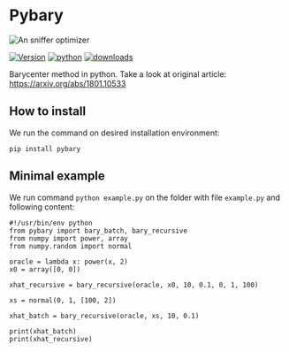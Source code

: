 Pybary
========

![An sniffer optimizer](https://github.com/quivero/eule/blob/master/images/pybary-tiny.png?raw=true)

[![Version](https://img.shields.io/pypi/v/pybary.svg)](https://pypi.python.org/pypi/pybary)
[![python](https://img.shields.io/pypi/pyversions/pybary.svg)](https://pypi.org/project/pybary/)
[![downloads](https://img.shields.io/pypi/dm/pybary)](https://pypi.org/project/pybary/)

Barycenter method in python. Take a look at original article: https://arxiv.org/abs/1801.10533

How to install
----------------

We run the command on desired installation environment:

``` {.bash}
pip install pybary
```

Minimal example
----------------

We run command `python example.py` on the folder with file `example.py` and following content:

``` {.python}
#!/usr/bin/env python
from pybary import bary_batch, bary_recursive
from numpy import power, array
from numpy.random import normal

oracle = lambda x: power(x, 2)
x0 = array([0, 0])

xhat_recursive = bary_recursive(oracle, x0, 10, 0.1, 0, 1, 100)

xs = normal(0, 1, [100, 2])

xhat_batch = bary_recursive(oracle, xs, 10, 0.1)

print(xhat_batch)
print(xhat_recursive)
```
